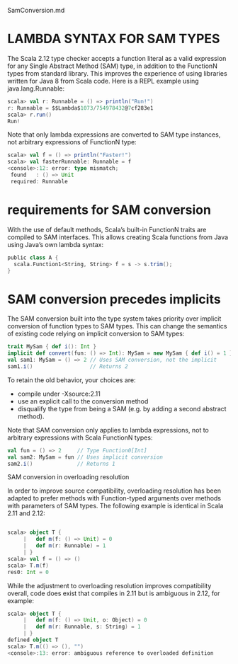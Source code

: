 SamConversion.md

# LAMBDA SYNTAX FOR SAM TYPES
The Scala 2.12 type checker accepts a function literal as a valid expression for any Single Abstract Method (SAM) type, in addition to the FunctionN types from standard library. This improves the experience of using libraries written for Java 8 from Scala code. Here is a REPL example using java.lang.Runnable:

```scala
scala> val r: Runnable = () => println("Run!")
r: Runnable = $$Lambda$1073/754978432@7cf283e1
scala> r.run()
Run!
```

Note that only lambda expressions are converted to SAM type instances, not arbitrary expressions of FunctionN type:

```scala
scala> val f = () => println("Faster!")
scala> val fasterRunnable: Runnable = f
<console>:12: error: type mismatch;
 found   : () => Unit
 required: Runnable
```


# requirements for SAM conversion


With the use of default methods, Scala’s built-in FunctionN traits are compiled to SAM interfaces. This allows creating Scala functions from Java using Java’s own lambda syntax:
```scala
public class A {
  scala.Function1<String, String> f = s -> s.trim();
}
```


# SAM conversion precedes implicits
The SAM conversion built into the type system takes priority over implicit conversion of function types to SAM types. This can change the semantics of existing code relying on implicit conversion to SAM types:

```scala
trait MySam { def i(): Int }
implicit def convert(fun: () => Int): MySam = new MySam { def i() = 1 }
val sam1: MySam = () => 2 // Uses SAM conversion, not the implicit
sam1.i()                  // Returns 2
```

To retain the old behavior, your choices are:

- compile under -Xsource:2.11
- use an explicit call to the conversion method
- disqualify the type from being a SAM (e.g. by adding a second abstract method).

Note that SAM conversion only applies to lambda expressions, not to arbitrary expressions with Scala FunctionN types:
```scala
val fun = () => 2     // Type Function0[Int]
val sam2: MySam = fun // Uses implicit conversion
sam2.i()              // Returns 1
```


SAM conversion in overloading resolution

In order to improve source compatibility, overloading resolution has been adapted to prefer methods with Function-typed arguments over methods with parameters of SAM types. The following example is identical in Scala 2.11 and 2.12:
```scala

scala> object T {
     |   def m(f: () => Unit) = 0
     |   def m(r: Runnable) = 1
     | }
scala> val f = () => ()
scala> T.m(f)
res0: Int = 0

```


While the adjustment to overloading resolution improves compatibility overall, code does exist that compiles in 2.11 but is ambiguous in 2.12, for example:

```scala
scala> object T {
     |   def m(f: () => Unit, o: Object) = 0
     |   def m(r: Runnable, s: String) = 1
     | }
defined object T
scala> T.m(() => (), "")
<console>:13: error: ambiguous reference to overloaded definition
```
